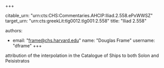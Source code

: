 +++


citable_urn: "urn:cts:CHS:Commentaries.AHCIP:Iliad.2.558.ePxWWSZ"
target_urn: "urn:cts:greekLit:tlg0012.tlg001:2.558"
title: "Iliad 2.558"

authors:
- email: "frame@chs.harvard.edu"
  name: "Douglas Frame"
  username: "dframe"
+++

<p>attribution of the interpolation in the Catalogue of Ships to both Solon and Peisistratos</p>